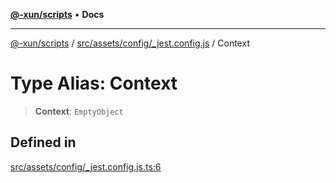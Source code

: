 [**@-xun/scripts**](../../../../../README.md) • **Docs**

***

[@-xun/scripts](../../../../../README.md) / [src/assets/config/\_jest.config.js](../README.md) / Context

# Type Alias: Context

> **Context**: `EmptyObject`

## Defined in

[src/assets/config/\_jest.config.js.ts:6](https://github.com/Xunnamius/xscripts/blob/ea7b98342d9aa37d18f7398603d7c15f580a5312/src/assets/config/_jest.config.js.ts#L6)
